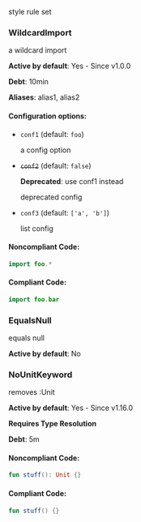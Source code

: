 style rule set

### WildcardImport

a wildcard import

**Active by default**: Yes - Since v1.0.0

**Debt**: 10min

**Aliases**: alias1, alias2

#### Configuration options:

* ``conf1`` (default: ``foo``)

  a config option

* ~~``conf2``~~ (default: ``false``)

  **Deprecated**: use conf1 instead

  deprecated config

* `conf3` (default: `['a', 'b']`)

  list config

#### Noncompliant Code:

```kotlin
import foo.*
```

#### Compliant Code:

```kotlin
import foo.bar
```

### EqualsNull

equals null

**Active by default**: No

### NoUnitKeyword

removes :Unit

**Active by default**: Yes - Since v1.16.0

**Requires Type Resolution**

**Debt**: 5m

#### Noncompliant Code:

```kotlin
fun stuff(): Unit {}
```

#### Compliant Code:

```kotlin
fun stuff() {}
```
